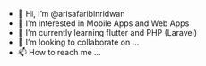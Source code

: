 - 👋 Hi, I’m @arisafaribinridwan
- 👀 I’m interested in Mobile Apps and Web Apps
- 🌱 I’m currently learning flutter and PHP (Laravel)
- 💞️ I’m looking to collaborate on ...
- 📫 How to reach me ...

<!---
arisafaribinridwan/arisafaribinridwan is a ✨ special ✨ repository because its `README.md` (this file) appears on your GitHub profile.
You can click the Preview link to take a look at your changes.
--->
